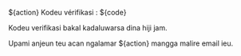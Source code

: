 ${action} Kodeu vérifikasi : ${code}

Kodeu verifikasi bakal kadaluwarsa dina hiji jam.

Upami anjeun teu acan ngalamar ${action} mangga malire email ieu.
